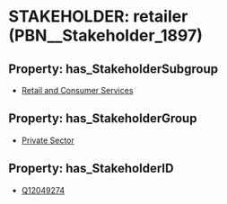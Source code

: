 # STAKEHOLDER: __retailer__ (PBN__Stakeholder_1897)

## Property: has_StakeholderSubgroup

* [Retail and Consumer Services](PBN__StakeholderSubgroup_29)

## Property: has_StakeholderGroup

* [Private Sector](PBN__StakeholderGroup_5)

## Property: has_StakeholderID

* [Q12049274](Q12049274)

